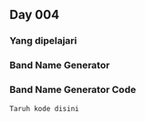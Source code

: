 ## Day 004

### Yang dipelajari

### Band Name Generator
### Band Name Generator Code

```
Taruh kode disini
```